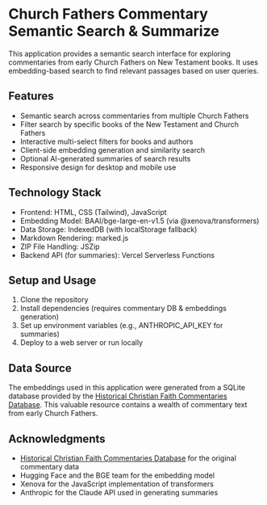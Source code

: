 # Church Fathers Commentary Semantic Search & Summarize

This application provides a semantic search interface for exploring commentaries from early Church Fathers on New Testament books. It uses embedding-based search to find relevant passages based on user queries.

## Features

- Semantic search across commentaries from multiple Church Fathers
- Filter search by specific books of the New Testament and Church Fathers
- Interactive multi-select filters for books and authors
- Client-side embedding generation and similarity search
- Optional AI-generated summaries of search results
- Responsive design for desktop and mobile use

## Technology Stack

- Frontend: HTML, CSS (Tailwind), JavaScript
- Embedding Model: BAAI/bge-large-en-v1.5 (via @xenova/transformers)
- Data Storage: IndexedDB (with localStorage fallback)
- Markdown Rendering: marked.js
- ZIP File Handling: JSZip
- Backend API (for summaries): Vercel Serverless Functions

## Setup and Usage

1. Clone the repository
2. Install dependencies (requires commentary DB & embeddings generation)
3. Set up environment variables (e.g., ANTHROPIC_API_KEY for summaries)
4. Deploy to a web server or run locally

## Data Source

The embeddings used in this application were generated from a SQLite database provided by the [Historical Christian Faith Commentaries Database](https://github.com/HistoricalChristianFaith/Commentaries-Database). This valuable resource contains a wealth of commentary text from early Church Fathers.

## Acknowledgments

- [Historical Christian Faith Commentaries Database](https://github.com/HistoricalChristianFaith/Commentaries-Database) for the original commentary data
- Hugging Face and the BGE team for the embedding model
- Xenova for the JavaScript implementation of transformers
- Anthropic for the Claude API used in generating summaries

